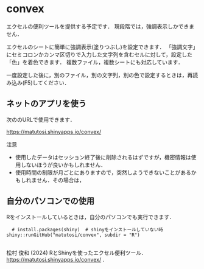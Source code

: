 # convex

エクセルの便利ツールを提供する予定です．
現段階では，強調表示しかできません．

エクセルのシートに簡単に強調表示(塗りつぶし)を設定できます．
「強調文字」にセミコロンかカンマ区切りで入力した文字列を含むセルに対して，設定した「色」を着色できます．
複数ファイル，複数シートにも対応しています．

一度設定した後に，別のファイル，別の文字列，別の色で設定するときは，再読み込み(F5)してください．


## ネットのアプリを使う

次ののURLで使用できます．

https://matutosi.shinyapps.io/convex/

注意
- 使用したデータはセッション終了後に削除されるはずですが，機密情報は使用しないほうが良いかもしれません． 
- 使用時間の制限が月ごとにありますので，突然しようできないことがあるかもしれません．その場合は，


## 自分のパソコンでの使用

Rをインストールしているときは，自分のパソコンでも実行できます．

```
  # install.packages(shiny)  # shinyをインストールしていない時
shiny::runGitHub("matutosi/convex", subdir = "R")
```


## 


松村 俊和 (2024) RとShinyを使ったエクセル便利ツール．https://matutosi.shinyapps.io/convex/ .

